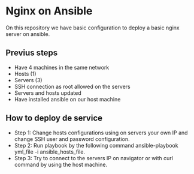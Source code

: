 # Nginx on Ansible 

On this repository we have basic configuration to deploy a basic nginx server on ansible.

## Previus steps
- Have 4 machines in the same network
 - Hosts (1)
 - Servers (3)
- SSH connection as root allowed on the servers
- Servers and hosts updated
- Have installed ansible on our host machine

## How to deploy de service
- Step 1: Change hosts configurations using on servers your own IP and change SSH user and password configuration.
- Step 2: Run playbook by the following command ansible-playbook yml_file -i ansible_hosts_file.
- Step 3: Try to connect to the servers IP on navigator or with curl command by using the host machine.
